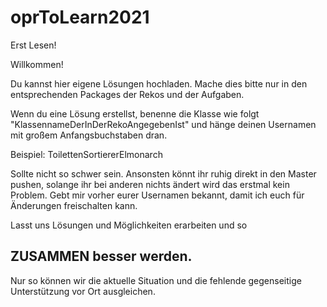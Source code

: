 # oprToLearn2021
Erst Lesen!

Willkommen!

Du kannst hier eigene Lösungen hochladen. Mache dies bitte nur in den entsprechenden Packages der Rekos und der Aufgaben.

Wenn du eine Lösung erstellst, benenne die Klasse wie folgt "KlassennameDerInDerRekoAngegebenIst" und hänge deinen Usernamen mit großem Anfangsbuchstaben dran.

Beispiel: ToilettenSortiererElmonarch

Sollte nicht so schwer sein. Ansonsten könnt ihr ruhig direkt in den Master pushen, solange ihr bei anderen nichts ändert wird das erstmal kein Problem.
Gebt mir vorher eurer Usernamen bekannt, damit ich euch für Änderungen freischalten kann.

Lasst uns Lösungen und Möglichkeiten erarbeiten und so 
## ZUSAMMEN besser werden. 
Nur so können wir die aktuelle Situation und die fehlende gegenseitige Unterstützung vor Ort ausgleichen.



